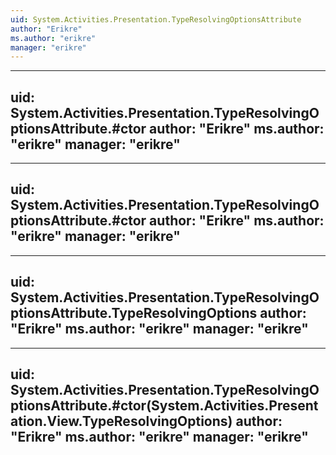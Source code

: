 ```yaml
---
uid: System.Activities.Presentation.TypeResolvingOptionsAttribute
author: "Erikre"
ms.author: "erikre"
manager: "erikre"
---
```


---
uid: System.Activities.Presentation.TypeResolvingOptionsAttribute.#ctor
author: "Erikre"
ms.author: "erikre"
manager: "erikre"
---

---
uid: System.Activities.Presentation.TypeResolvingOptionsAttribute.#ctor
author: "Erikre"
ms.author: "erikre"
manager: "erikre"
---

---
uid: System.Activities.Presentation.TypeResolvingOptionsAttribute.TypeResolvingOptions
author: "Erikre"
ms.author: "erikre"
manager: "erikre"
---

---
uid: System.Activities.Presentation.TypeResolvingOptionsAttribute.#ctor(System.Activities.Presentation.View.TypeResolvingOptions)
author: "Erikre"
ms.author: "erikre"
manager: "erikre"
---

